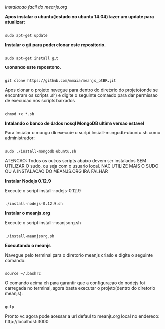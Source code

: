 *Instalacao facil do meanjs.org*

**Apos instalar o ubuntu(testado no ubuntu 14.04) fazer um update para atualizar:**

<code>
sudo apt-get update
</code>

**Instalar o git para poder clonar este repositorio.**

<code>
sudo apt-get install git
</code>

**Clonando este repositorio.**

<code>
git clone https://github.com/mmaia/meanjs_ptBR.git
</code>

Apos clonar o projeto navegue para dentro do diretorio do projeto(onde se encontram os scripts .sh) e digite o seguinte comando para dar permissao de execucao nos scripts baixados

<code>
chmod +x *.sh
</code>

**Intalando o banco de dados nosql MongoDB ultima versao estavel**

Para instalar o mongo db execute o script install-mongodb-ubuntu.sh como administrador: 

<code>
sudo ./install-mongodb-ubuntu.sh
</code>

ATENCAO: Todos os outros scripts abaixo devem ser instalados SEM UTILIZAR O sudo, ou seja com o usuario local. NAO UTILIZE MAIS O SUDO OU A INSTALACAO DO MEANJS.ORG IRA FALHAR


**Instalar Nodejs 0.12.9**

Execute o script install-nodejs-0.12.9

<code>
./install-nodejs-0.12.9.sh
</code>

**Instalar o meanjs.org**

Execute o script install-meanjsorg.sh

<code>
./install-meanjsorg.sh
</code>

**Executando o meanjs**

Navegue pelo terminal para o diretorio meanjs criado e digite o seguinte comando: 

<code>
source ~/.bashrc
</code>

O comando acima eh para garantir que a configuracao do nodejs foi carregada no terminal,  agora basta executar o projeto(dentro do diretorio meanjs):

<code>
gulp
</code>

Pronto vc agora pode acessar a url defaul to meanjs.org local no endereco: http://localhost:3000